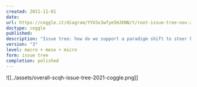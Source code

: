 ```yaml
---
created: 2021-11-01
date: 
url: https://coggle.it/diagram/YYU3x3wfye5HJKNN/t/root-issue-tree-nov-2021-where-are-we-in-at-this-point
doctype: coggle
published: 
description: "Issue tree: how do we support a paradigm shift to steer humanity and the planet into a flourishing future"
version: "3"
level: macro + meso + micro
form: issue tree
completion: polished
---
```

![[../assets/overall-scqh-issue-tree-2021-coggle.png]]